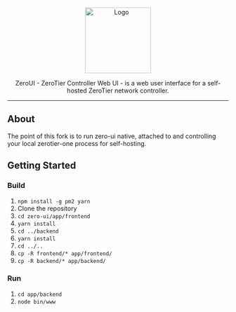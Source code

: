 <br />
<p align="center">
  <a href="https://github.com/dec0dOS/zero-ui">
    <img src="docs/images/logo.png" alt="Logo" width="150" height="150">
  </a>

  <p align="center">
    ZeroUI - ZeroTier Controller Web UI - is a web user interface for a self-hosted ZeroTier network controller.
    <br />
  </p>
</p>

---

## About

The point of this fork is to run zero-ui native, attached to and controlling your local zerotier-one process for self-hosting.

## Getting Started

### Build
1. `npm install -g pm2 yarn`
2. Clone the repository
3. `cd zero-ui/app/frontend`
4. `yarn install`
5. `cd ../backend`
6. `yarn install`
7. `cd ../..`
8. `cp -R frontend/* app/frontend/`
8. `cp -R backend/* app/backend/`

### Run
1. `cd app/backend`
2. `node bin/www`
